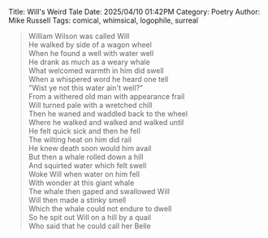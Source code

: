 Title: Will's Weird Tale
Date: 2025/04/10 01:42PM
Category: Poetry
Author: Mike Russell
Tags: comical, whimsical, logophile, surreal

> William Wilson was called Will<br>
> He walked by side of a wagon wheel<br>
> When he found a well with water well<br>
> He drank as much as a weary whale<br>
> What welcomed warmth in him did swell<br>
> When a whispered word he heard one tell<br>
> "Wist ye not this water ain't well?"<br>
> From a withered old man with appearance frail<br>
> Will turned pale with a wretched chill<br>
> Then he waned and waddled back to the wheel<br>
> Where he walked and walked and walked until<br>
> He felt quick sick and then he fell<br>
> The wilting heat on him did rail<br>
> He knew death soon would him avail<br>
> But then a whale rolled down a hill<br>
> And squirted water which felt swell<br>
> Woke Will when water on him fell<br>
> With wonder at this giant whale<br>
> The whale then gaped and swallowed Will<br>
> Will then made a stinky smell<br>
> Which the whale could not endure to dwell<br>
> So he spit out Will on a hill by a quail<br>
> Who said that he could call her Belle